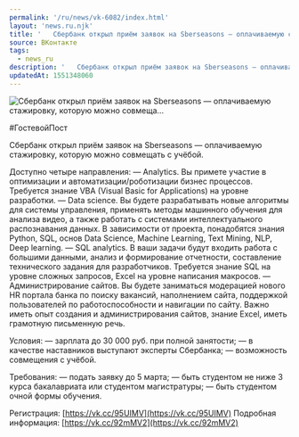 ```yaml
---
permalink: '/ru/news/vk-6082/index.html'
layout: 'news.ru.njk'
title: '   Сбербанк открыл приём заявок на Sberseasons — оплачиваемую стажировку, которую можно совмеща…'
source: ВКонтакте
tags:
  - news_ru
description: '   Сбербанк открыл приём заявок на Sberseasons — оплачиваемую стажировку, которую можно совмеща…'
updatedAt: 1551348060
---
```

![   Сбербанк открыл приём заявок на Sberseasons — оплачиваемую стажировку, которую можно совмеща…](https://sun9-71.userapi.com/impf/c849232/v849232867/13be97/36VPlJ1Kvtc.jpg?size=1280x854&quality=96&sign=863732bff9e4f04fcb6032c4ff78df60&c_uniq_tag=yZJWZMIQZ9OhLBqBQLeBdtAG3Lbv0P08GEL6-h76AYg&type=album)

#ГостевойПост

Сбербанк открыл приём заявок на Sberseasons — оплачиваемую стажировку, которую можно совмещать с учёбой.

Доступно четыре направления:
— Analytics. Вы примете участие в оптимизации и автоматизации/роботизации бизнес процессов. Требуется знание VBA (Visual Basic for Applications) на уровне разработки.
— Data science. Вы будете разрабатывать новые алгоритмы для системы управления, применять методы машинного обучения для анализа видео, а также работать с системами интеллектуального распознавания данных. В зависимости от проекта, понадобятся знания Python, SQL, основ Data Science, Machine Learning, Text Mining, NLP, Deep learning.
— SQL analytics. В ваши задачи будут входить работа с большими данными, анализ и формирование отчетности, составление технического задания для разработчиков. Требуется знание SQL на уровне сложных запросов, Excel на уровне написания макросов.
— Администрирование сайтов. Вы будете заниматься модерацией нового HR портала банка по поиску вакансий, наполнением сайта, поддержкой пользователей по работоспособности и навигации по сайту. Важно иметь опыт создания и администрирования сайтов, знание Excel, иметь грамотную письменную речь.

Условия:
— зарплата до 30 000 руб. при полной занятости;
— в качестве наставников выступают эксперты Сбербанка;
— возможность совмещения с учёбой.

Требования:
— подать заявку до 5 марта;
— быть студентом не ниже 3 курса бакалавриата или студентом магистратуры;
— быть студентом очной формы обучения.

Регистрация: [https://vk.cc/95UIMV](https://vk.cc/95UIMV)
Подробная информация: [https://vk.cc/92mMV2](https://vk.cc/92mMV2)
